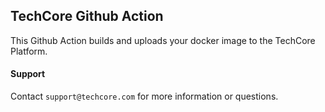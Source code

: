 ## TechCore Github Action

This Github Action builds and uploads your docker image to the TechCore Platform.

#### Support

Contact `support@techcore.com` for more information or questions.
